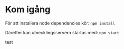 # Kom igång

För att installera node dependencies kör:
`npm install`

Därefter kan utvecklingsservern startas med:
`npm start`

test
